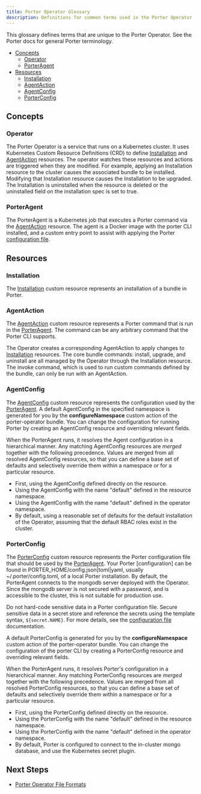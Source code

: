 ```yaml
---
title: Porter Operator Glossary
description: Definitions for common terms used in the Porter Operator
---
```


This glossary defines terms that are unique to the Porter Operator.
See the Porter docs for general Porter terminology.

* [Concepts](#concepts)
    * [Operator](#operator)
    * [PorterAgent](#porteragent)
* [Resources](#resources)
  * [Installation](#installation)
  * [AgentAction](#agentaction)
  * [AgentConfig](#agentconfig)
  * [PorterConfig](#porterconfig)

## Concepts

### Operator

The Porter Operator is a service that runs on a Kubernetes cluster.
It uses Kubernetes Custom Resource Definitions (CRD) to define [Installation](#installation) and [AgentAction](#agentaction) resources.
The operator watches these resources and actions are triggered when they are modified.
For example, applying an Installation resource to the cluster causes the associated bundle to be installed.
Modifying that Installation resource causes the Installation to be upgraded.
The Installation is uninstalled when the resource is deleted or the uninstalled field on the installation spec is set to true.

### PorterAgent

The PorterAgent is a Kubernetes job that executes a Porter command via the [AgentAction](#agentaction) resource.
The agent is a Docker image with the porter CLI installed, and a custom entry point to assist with applying the Porter [configuration file].

## Resources

### Installation

The [Installation] custom resource represents an installation of a bundle in Porter.

[Installation]: /operator/file-formats/#installation

### AgentAction

The [AgentAction] custom resource represents a Porter command that is run in the [PorterAgent](#porteragent).
The command can be any arbitrary command that the Porter CLI supports.

The Operator creates a corresponding AgentAction to apply changes to [Installation](#installation) resources.
The core bundle commands: install, upgrade, and uninstall are all managed by the Operator through the Installation resource.
The invoke command, which is used to run custom commands defined by the bundle, can only be run with an AgentAction.

[AgentAction]: /operator/file-formats/#agentaction

### AgentConfig

The [AgentConfig] custom resource represents the configuration used by the [PorterAgent](#porteragent).
A default AgentConfig in the specified namespace is generated for you by the **configureNamespace** custom action of the porter-operator bundle.
You can change the configuration for running Porter by creating an AgentConfig resource and overriding relevant fields.

When the PorterAgent runs, it resolves the Agent configuration in a hierarchical manner.
Any matching AgentConfig resources are _merged_ together with the following precedence.
Values are merged from all resolved AgentConfig resources, so that you can define a base set of defaults and selectively override them within a namespace or for a particular resource.

* First, using the AgentConfig defined directly on the resource.
* Using the AgentConfig with the name "default" defined in the resource namespace.
* Using the AgentConfig with the name "default" defined in the operator namespace.
* By default, using a reasonable set of defaults for the default installation of the Operator, assuming that the default RBAC roles exist in the cluster.

[AgentConfig]: /operator/file-formats/#agentconfig

### PorterConfig

The [PorterConfig] custom resource represents the Porter configuration file that should be used by the [PorterAgent](#porteragent).
Your Porter [configuration] can be found in PORTER_HOME/config.json|toml|yaml, usually ~/.porter/config.toml, of a local Porter installation.
By default, the PorterAgent connects to the mongodb server deployed with the Operator.
Since the mongodb server is not secured with a password, and is accessible to the cluster, this is not suitable for production use.

Do not hard-code sensitive data in a Porter configuration file.
Secure sensitive data in a secret store and reference the secrets using the template syntax, `${secret.NAME}`.
For more details, see the [configuration file] documentation.

A default PorterConfig is generated for you by the **configureNamespace** custom action of the porter-operator bundle.
You can change the configuration of the porter CLI by creating a PorterConfig resource and overriding relevant fields.

When the PorterAgent runs, it resolves Porter's configuration in a hierarchical manner.
Any matching PorterConfig resources are _merged_ together with the following precedence.
Values are merged from all resolved PorterConfig resources, so that you can define a base set of defaults and selectively override them within a namespace or for a particular resource.

* First, using the PorterConfig defined directly on the resource.
* Using the PorterConfig with the name "default" defined in the resource namespace.
* Using the PorterConfig with the name "default" defined in the operator namespace.
* By default, Porter is configured to connect to the in-cluster mongo database, and use the Kubernetes secret plugin.

[PorterConfig]: /operator/file-formats/#porterconfig
[configuration file]: /configuration/#config-file
[Desired State QuickStart]: /quickstart/desired-state/


## Next Steps

* [Porter Operator File Formats](/operator/file-formats/)
